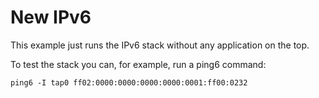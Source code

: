 New IPv6
========

This example just runs the IPv6 stack without any application on the top.

To test the stack you can, for example, run a ping6 command:

    ping6 -I tap0 ff02:0000:0000:0000:0000:0001:ff00:0232
